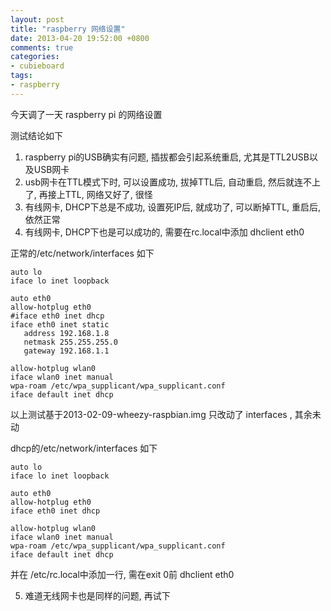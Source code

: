 ```yaml
---
layout: post
title: "raspberry 网络设置"
date: 2013-04-20 19:52:00 +0800
comments: true
categories:
- cubieboard
tags:
- raspberry
---
```


今天调了一天 raspberry pi 的网络设置

测试结论如下
1. raspberry pi的USB确实有问题, 插拔都会引起系统重启, 尤其是TTL2USB以及USB网卡
2. usb网卡在TTL模式下时, 可以设置成功, 拔掉TTL后, 自动重启, 然后就连不上了, 再接上TTL, 网络又好了, 很怪
3. 有线网卡, DHCP下总是不成功, 设置死IP后, 就成功了, 可以断掉TTL, 重启后,依然正常
4. 有线网卡, DHCP下也是可以成功的, 需要在rc.local中添加 dhclient eth0

正常的/etc/network/interfaces 如下
```
auto lo
iface lo inet loopback

auto eth0
allow-hotplug eth0
#iface eth0 inet dhcp
iface eth0 inet static
   address 192.168.1.8 
   netmask 255.255.255.0
   gateway 192.168.1.1

allow-hotplug wlan0
iface wlan0 inet manual
wpa-roam /etc/wpa_supplicant/wpa_supplicant.conf
iface default inet dhcp

```


以上测试基于2013-02-09-wheezy-raspbian.img
只改动了 interfaces , 其余未动



dhcp的/etc/network/interfaces 如下
```
auto lo
iface lo inet loopback

auto eth0
allow-hotplug eth0
iface eth0 inet dhcp

allow-hotplug wlan0
iface wlan0 inet manual
wpa-roam /etc/wpa_supplicant/wpa_supplicant.conf
iface default inet dhcp

```
并在 /etc/rc.local中添加一行, 需在exit 0前
dhclient eth0

5.  难道无线网卡也是同样的问题, 再试下

